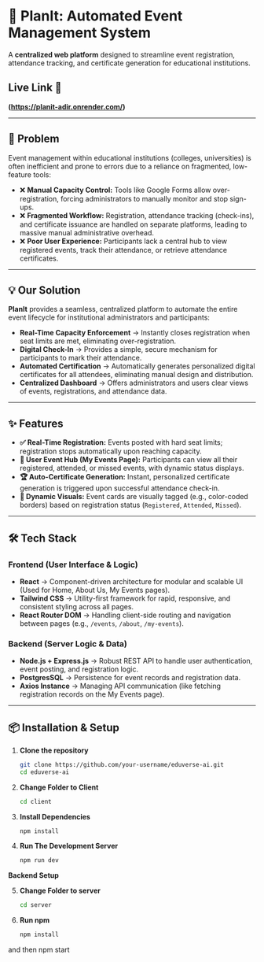 # 📅 PlanIt: Automated Event Management System

A **centralized web platform** designed to streamline event registration, attendance tracking, and certificate generation for educational institutions.

## Live Link 🔗
**(https://planit-adir.onrender.com/)**

---

## 🚨 Problem

Event management within educational institutions (colleges, universities) is often inefficient and prone to errors due to a reliance on fragmented, low-feature tools:

- ❌ **Manual Capacity Control:** Tools like Google Forms allow over-registration, forcing administrators to manually monitor and stop sign-ups.
- ❌ **Fragmented Workflow:** Registration, attendance tracking (check-ins), and certificate issuance are handled on separate platforms, leading to massive manual administrative overhead.
- ❌ **Poor User Experience:** Participants lack a central hub to view registered events, track their attendance, or retrieve attendance certificates.

---

## 💡 Our Solution

**PlanIt** provides a seamless, centralized platform to automate the entire event lifecycle for institutional administrators and participants:

- **Real-Time Capacity Enforcement** → Instantly closes registration when seat limits are met, eliminating over-registration.
- **Digital Check-In** → Provides a simple, secure mechanism for participants to mark their attendance.
- **Automated Certification** → Automatically generates personalized digital certificates for all attendees, eliminating manual design and distribution.
- **Centralized Dashboard** → Offers administrators and users clear views of events, registrations, and attendance data.

---

## ✨ Features

- **✅ Real-Time Registration:** Events posted with hard seat limits; registration stops automatically upon reaching capacity.
- **👤 User Event Hub (My Events Page):** Participants can view all their registered, attended, or missed events, with dynamic status displays.
- **🏆 Auto-Certificate Generation:** Instant, personalized certificate generation is triggered upon successful attendance check-in.
- **🎨 Dynamic Visuals:** Event cards are visually tagged (e.g., color-coded borders) based on registration status (`Registered`, `Attended`, `Missed`).

---

## 🛠️ Tech Stack

### Frontend (User Interface & Logic)

- **React** → Component-driven architecture for modular and scalable UI (Used for Home, About Us, My Events pages).
- **Tailwind CSS** → Utility-first framework for rapid, responsive, and consistent styling across all pages.
- **React Router DOM** → Handling client-side routing and navigation between pages (e.g., `/events`, `/about`, `/my-events`).

### Backend (Server Logic & Data)

- **Node.js + Express.js** → Robust REST API to handle user authentication, event posting, and registration logic.
- **PostgresSQL** → Persistence for event records and registration data.
- **Axios Instance** → Managing API communication (like fetching registration records on the My Events page).

---

## 📦 Installation & Setup

1. **Clone the repository**
   ```bash
   git clone https://github.com/your-username/eduverse-ai.git
   cd eduverse-ai

2. **Change Folder to Client**
    ```bash
    cd client

3. **Install Dependencies**
    ```bash
    npm install

4. **Run The Development Server**
    ```bash
    npm run dev

**Backend Setup**

5. **Change Folder to server**
    ```bash
    cd server

6. **Run npm**
    ```bash
    npm install

and then
    npm start
